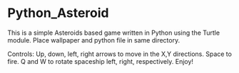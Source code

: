 # Python_Asteroid

This is a simple Asteroids based game written in Python using the Turtle module. 
Place wallpaper and python file in same directory.

Controls:
Up, down, left, right arrows to move in the X,Y directions.
Space to fire.
Q and W to rotate spaceship left, right, respectively.
Enjoy!
